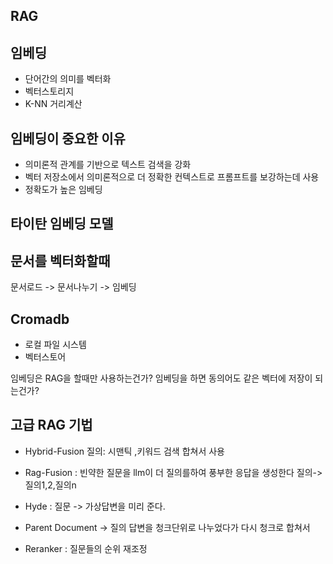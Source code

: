 ## RAG


## 임베딩
* 단어간의 의미를 벡터화
* 벡터스토리지
* K-NN 거리계산

## 임베딩이 중요한 이유
* 의미론적 관계를 기반으로 텍스트 검색을 강화
* 벡터 저장소에서 의미론적으로 더 정확한 컨텍스트로 프롬프트를 보강하는데 사용
* 정확도가 높은 임베딩

## 타이탄 임베딩 모델

## 문서를 벡터화할때
문서로드 -> 문서나누기 -> 임베딩

## Cromadb
* 로컬 파일 시스템
* 벡터스토어 

임베딩은 RAG을 할때만 사용하는건가?
임베딩을 하면 동의어도 같은 벡터에 저장이 되는건가?

## 고급 RAG 기법
* Hybrid-Fusion
  질의: 시맨틱 ,키워드 검색 합쳐서 사용

* Rag-Fusion : 빈약한 질문을 llm이 더 질의를하여 풍부한 응답을 생성한다
  질의->질의1,2,질의n

* Hyde : 질문 -> 가상답변을 미리 준다.
* Parent Document -> 질의 답변을 청크단위로 나누었다가 다시 청크로 합쳐서
* Reranker : 질문들의 순위 재조정
